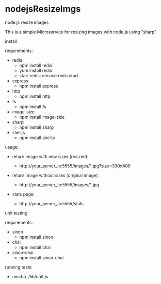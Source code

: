 # nodejsResizeImgs
node.js resize images

This is a simple Microservice for resizing images with node.js using "sharp"

install

requirements:
- redis 
  - npm install redis
  - yum install redis
  - start redis: service redis start
- express
  - npm install express
- http
  - npm install http
- fs
  - npm install fs
- image-size
  - npm install image-size
- sharp
  - npm install sharp
- shelljs
  - npm install shelljs


usage:

- return image with new sizes (resized):
  - http://your_server_ip:5555/images/1.jpg?size=300x400
  
- return image without sizes (original image):
  - http://your_server_ip:5555/images/1.jpg
  
- stats page:
  - http://your_server_ip:5555/stats
  


unit testing:

requirements:
- sinon
  - npm install sinon
- chai
  - npm install chai
- sinon-chai
  - npm install sinon-chai
  
running tests:
  - mocha ./lib/unit.js
   

